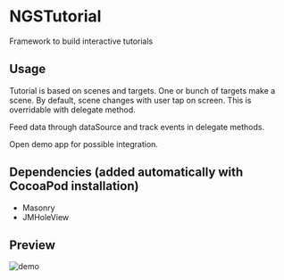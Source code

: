 # NGSTutorial
Framework to build interactive tutorials

## Usage

Tutorial is based on scenes and targets. One or bunch of targets make a scene. By default, scene changes with user tap on screen. This is overridable with delegate method.

Feed data through dataSource and track events in delegate methods. 

Open demo app for possible integration.

## Dependencies (added automatically with CocoaPod installation)

- Masonry
- JMHoleView

## Preview

![demo](https://user-images.githubusercontent.com/2383901/33856667-70c34d46-de8e-11e7-9ece-945037ca00de.gif)
